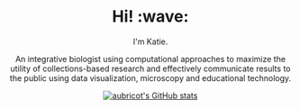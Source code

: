 
<h1 align='center'> Hi! :wave:</h1>
<p align='center'>  
I'm Katie.   
<p align='center'>
An integrative biologist using computational approaches to maximize the utility of collections-based research and effectively communicate results to the public using data visualization, microscopy and educational technology.
</p>  
<p align='center'>
<d

[![aubricot's GitHub stats](https://github-readme-stats.vercel.app/api?username=aubricot&hide=contribs&show_icons=true&theme=aura_dark)](https://github.com/aubricot/github-readme-stats)
